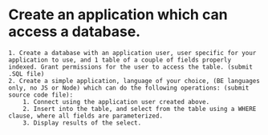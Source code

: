 # Create an application which can access a database.
	1. Create a database with an application user, user specific for your application to use, and 1 table of a couple of fields properly indexed. Grant permissions for the user to access the table. (submit .SQL file)
	2. Create a simple application, language of your choice, (BE languages only, no JS or Node) which can do the following operations: (submit source code file):
		1. Connect using the application user created above.
		2. Insert into the table, and select from the table using a WHERE clause, where all fields are parameterized.
		3. Display results of the select.

